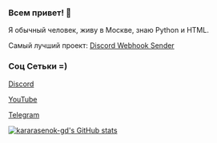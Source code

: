 ### Всем привет! 👋

Я обычный человек, живу в Москве, знаю Python и HTML.

Самый лучший проект: [Discord Webhook Sender](https://github.com/KarasTipoNoNet/discord-webhook-sender)

### Соц Сетьки =)

[Discord](https://discord.gg/K64GdYwBfT)

[YouTube](https://www.youtube.com/channel/UCnPdFplgMbo5pNPoBJf0kIQ)

[Telegram](https://t.me/prime_eight_team)


[![kararasenok-gd's GitHub stats](https://github-readme-stats.vercel.app/api?username=kararasenok-gd)](https://github.com/anuraghazra/github-readme-stats)
